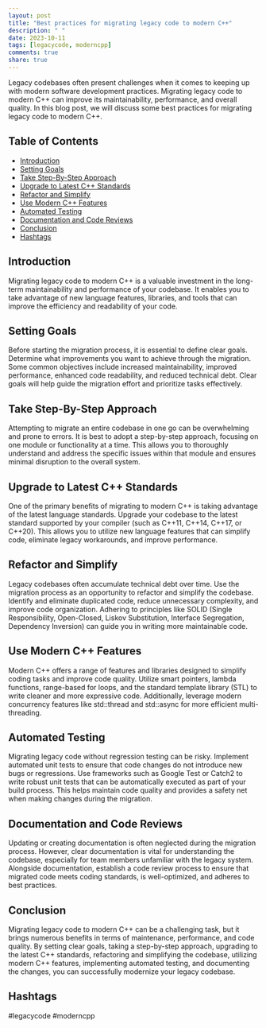 ```yaml
---
layout: post
title: "Best practices for migrating legacy code to modern C++"
description: " "
date: 2023-10-11
tags: [legacycode, moderncpp]
comments: true
share: true
---
```


Legacy codebases often present challenges when it comes to keeping up with modern software development practices. Migrating legacy code to modern C++ can improve its maintainability, performance, and overall quality. In this blog post, we will discuss some best practices for migrating legacy code to modern C++.

## Table of Contents
- [Introduction](#introduction)
- [Setting Goals](#setting-goals)
- [Take Step-By-Step Approach](#take-step-by-step-approach)
- [Upgrade to Latest C++ Standards](#upgrade-to-latest-c-standards)
- [Refactor and Simplify](#refactor-and-simplify)
- [Use Modern C++ Features](#use-modern-c-features)
- [Automated Testing](#automated-testing)
- [Documentation and Code Reviews](#documentation-and-code-reviews)
- [Conclusion](#conclusion)
- [Hashtags](#hashtags)

## Introduction <a name="introduction"></a>
Migrating legacy code to modern C++ is a valuable investment in the long-term maintainability and performance of your codebase. It enables you to take advantage of new language features, libraries, and tools that can improve the efficiency and readability of your code.

## Setting Goals <a name="setting-goals"></a>
Before starting the migration process, it is essential to define clear goals. Determine what improvements you want to achieve through the migration. Some common objectives include increased maintainability, improved performance, enhanced code readability, and reduced technical debt. Clear goals will help guide the migration effort and prioritize tasks effectively.

## Take Step-By-Step Approach <a name="take-step-by-step-approach"></a>
Attempting to migrate an entire codebase in one go can be overwhelming and prone to errors. It is best to adopt a step-by-step approach, focusing on one module or functionality at a time. This allows you to thoroughly understand and address the specific issues within that module and ensures minimal disruption to the overall system.

## Upgrade to Latest C++ Standards <a name="upgrade-to-latest-c-standards"></a>
One of the primary benefits of migrating to modern C++ is taking advantage of the latest language standards. Upgrade your codebase to the latest standard supported by your compiler (such as C++11, C++14, C++17, or C++20). This allows you to utilize new language features that can simplify code, eliminate legacy workarounds, and improve performance.

## Refactor and Simplify <a name="refactor-and-simplify"></a>
Legacy codebases often accumulate technical debt over time. Use the migration process as an opportunity to refactor and simplify the codebase. Identify and eliminate duplicated code, reduce unnecessary complexity, and improve code organization. Adhering to principles like SOLID (Single Responsibility, Open-Closed, Liskov Substitution, Interface Segregation, Dependency Inversion) can guide you in writing more maintainable code.

## Use Modern C++ Features <a name="use-modern-c-features"></a>
Modern C++ offers a range of features and libraries designed to simplify coding tasks and improve code quality. Utilize smart pointers, lambda functions, range-based for loops, and the standard template library (STL) to write cleaner and more expressive code. Additionally, leverage modern concurrency features like std::thread and std::async for more efficient multi-threading.

## Automated Testing <a name="automated-testing"></a>
Migrating legacy code without regression testing can be risky. Implement automated unit tests to ensure that code changes do not introduce new bugs or regressions. Use frameworks such as Google Test or Catch2 to write robust unit tests that can be automatically executed as part of your build process. This helps maintain code quality and provides a safety net when making changes during the migration.

## Documentation and Code Reviews <a name="documentation-and-code-reviews"></a>
Updating or creating documentation is often neglected during the migration process. However, clear documentation is vital for understanding the codebase, especially for team members unfamiliar with the legacy system. Alongside documentation, establish a code review process to ensure that migrated code meets coding standards, is well-optimized, and adheres to best practices.

## Conclusion <a name="conclusion"></a>
Migrating legacy code to modern C++ can be a challenging task, but it brings numerous benefits in terms of maintenance, performance, and code quality. By setting clear goals, taking a step-by-step approach, upgrading to the latest C++ standards, refactoring and simplifying the codebase, utilizing modern C++ features, implementing automated testing, and documenting the changes, you can successfully modernize your legacy codebase.

## Hashtags <a name="hashtags"></a>
#legacycode #moderncpp